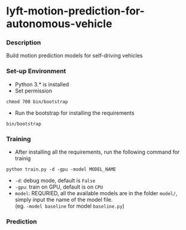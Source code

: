 # lyft-motion-prediction-for-autonomous-vehicle

### Description
Build motion prediction models for self-driving vehicles

### Set-up Environment
- Python 3.* is installed
- Set permission
```
chmod 700 bin/bootstrap
```
- Run the bootstrap for installing the requirements
```
bin/bootstrap
```

### Training
- After installing all the requirements, run the following command for trainig
```
python train.py -d -gpu -model MODEL_NAME
```
- `-d`: debug mode, default is `False`
- `-gpu`: train on GPU, default is on `CPU`
- `model`: REQURIED, all the available models are in the folder `model/`, simply input the name of the model file.<br /> (eg. `-model baseline` for model `baseline.py`)

### Prediction

